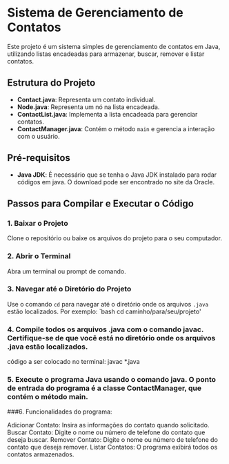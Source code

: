 # Sistema de Gerenciamento de Contatos

Este projeto é um sistema simples de gerenciamento de contatos em Java, utilizando listas encadeadas para armazenar, buscar, remover e listar contatos.

## Estrutura do Projeto

- **Contact.java**: Representa um contato individual.
- **Node.java**: Representa um nó na lista encadeada.
- **ContactList.java**: Implementa a lista encadeada para gerenciar contatos.
- **ContactManager.java**: Contém o método `main` e gerencia a interação com o usuário.

## Pré-requisitos

- **Java JDK**: É necessário que se tenha o Java JDK instalado para rodar códigos em java. O download pode ser encontrado no site da Oracle.

## Passos para Compilar e Executar o Código

### 1. **Baixar o Projeto**

Clone o repositório ou baixe os arquivos do projeto para o seu computador.

### 2. **Abrir o Terminal**

Abra um terminal ou prompt de comando. 

### 3. **Navegar até o Diretório do Projeto**
Use o comando `cd` para navegar até o diretório onde os arquivos `.java` estão localizados. Por exemplo:
`bash cd caminho/para/seu/projeto'

### 4. Compile todos os arquivos .java com o comando javac. Certifique-se de que você está no diretório onde os arquivos .java estão localizados.
código a ser colocado no terminal: javac *.java

### 5. Execute o programa Java usando o comando java. O ponto de entrada do programa é a classe ContactManager, que contém o método main.

###6. Funcionalidades do programa:

Adicionar Contato: Insira as informações do contato quando solicitado.
Buscar Contato: Digite o nome ou número de telefone do contato que deseja buscar.
Remover Contato: Digite o nome ou número de telefone do contato que deseja remover.
Listar Contatos: O programa exibirá todos os contatos armazenados.





